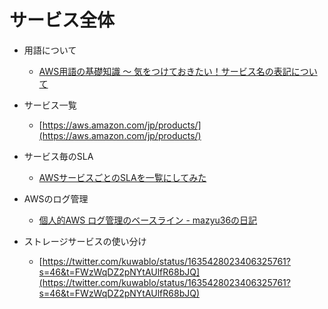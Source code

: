 # サービス全体

- 用語について
  - [AWS用語の基礎知識 〜 気をつけておきたい！サービス名の表記について](https://dev.classmethod.jp/articles/aws-terms-basic/)

- サービス一覧
  - [https://aws.amazon.com/jp/products/](https://aws.amazon.com/jp/products/)

- サービス毎のSLA
  - [AWSサービスごとのSLAを一覧にしてみた](https://dev.classmethod.jp/articles/202303-aws-service-sla/)

- AWSのログ管理
  - [個人的AWS ログ管理のベースライン - mazyu36の日記](https://mazyu36.hatenablog.com/entry/2023/03/17/184805)

- ストレージサービスの使い分け
  - [https://twitter.com/kuwablo/status/1635428023406325761?s=46&t=FWzWqDZ2pNYtAUlfR68bJQ](https://twitter.com/kuwablo/status/1635428023406325761?s=46&t=FWzWqDZ2pNYtAUlfR68bJQ)